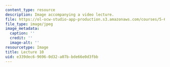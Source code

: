 ```yaml
---
content_type: resource
description: Image accompanying a video lecture.
file: https://ol-ocw-studio-app-production.s3.amazonaws.com/courses/5-60-thermodynamics-kinetics-spring-2008/e339dec696960d32a07bbde66e0d3fbb_lec10_th.jpg
file_type: image/jpeg
image_metadata:
  caption: ''
  credit: ''
  image-alt: ''
resourcetype: Image
title: Lecture 10
uid: e339dec6-9696-0d32-a07b-bde66e0d3fbb
---
```

